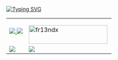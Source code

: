 <!-- CSS STYLING-->
<link rel="stylesheet" href="https://github.com/fr13nd-x/style/blob/main/style.css">


<a href="https://git.io/typing-svg"><img src="https://readme-typing-svg.demolab.com?font=Fira+Code&size=25&duration=2000&color=0BE90C&background=000000FB&vCenter=true&multiline=true&width=1000&height=110&lines=%24+Cyber+Security+Specialist;%24+C+and+Python+Programmer;%24+Ethical+Hacker" alt="Typing SVG" /></a>



<table border="0">
  <tr>
    <td style="text-align:center;"><a href="https://www.linkedin.com/in/mosesgichia/"> <img src="https://img.shields.io/badge/linkedin-0A66C2?style=for-the-badge&logo=linkedin&logoColor=white"> </a>
      <a href="https://twitter.com/fr13ndx1"> <img src="https://img.shields.io/badge/twitter-1DA1F2?style=for-the-badge&logo=twitter&logoColor=white"> </a>
    </td>
    <td><p><a href="https://ko-fi.com/fr13ndx"> <img align="left" src="https://cdn.ko-fi.com/cdn/kofi3.png?v=3" height="50" width="210" alt="fr13ndx" /></a></p>
    </td>
  </tr>
   <tr>
    <td>
      <img src="https://github-readme-stats.vercel.app/api?username=fr13nd-x&show_icons=true&theme=radical">
    </td>
    <td>
      <a href="https://github.com/anuraghazra/github-readme-stats"><img src="https://github-readme-stats.vercel.app/api/top-langs/?username=fr13nd-x&layout=compact"></a>
    </td>
  </tr>
</table>









<!-- <h3 align="left">Connect with me:</h3>

[![linkedin](https://img.shields.io/badge/linkedin-0A66C2?style=for-the-badge&logo=linkedin&logoColor=white)](https://www.linkedin.com/in/mosesgichia/)
[![twitter](https://img.shields.io/badge/twitter-1DA1F2?style=for-the-badge&logo=twitter&logoColor=white)](https://twitter.com/fr13ndx1)

<h3 align="left">Support:</h3>
<p><a href="https://ko-fi.com/fr13ndx"> <img align="left" src="https://cdn.ko-fi.com/cdn/kofi3.png?v=3" height="50" width="210" alt="fr13ndx" /></a></p><br><br>

![fr13ndx GitHub stats](https://github-readme-stats.vercel.app/api?username=fr13nd-x&show_icons=true&theme=radical)

[![Top Langs](https://github-readme-stats.vercel.app/api/top-langs/?username=fr13nd-x&layout=compact)](https://github.com/anuraghazra/github-readme-stats)
-->








